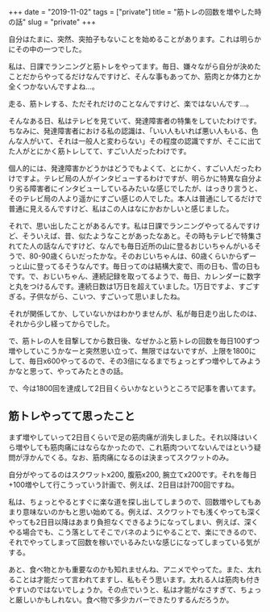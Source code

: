 +++
date = "2019-11-02"
tags = ["private"]
title = "筋トレの回数を増やした時の話"
slug = "private"
+++

自分はたまに、突然、突拍子もないことを始めることがあります。これは明らかにその中の一つでした。

私は、日課でランニングと筋トレをやってます。毎日、嫌々ながら自分が決めたことだからやってるだけなんですけど、そんな事もあってか、筋肉とか体力とか全くつかないんですよね...。

走る、筋トレする、ただそれだけのことなんですけど、楽ではないんです...。

そんなある日、私はテレビを見ていて、発達障害者の特集をしていたわけです。ちなみに、発達障害者における私の認識は、「いい人もいれば悪い人もいる、色んな人がいて、それは一般人と変わらない」その程度の認識ですが、そこに出てた人がとにかく筋トレしてて、すごい人だったわけです。

個人的には、発達障害かどうかはどうでもよくて、とにかく、すごい人だったわけですよ。テレビ局の人がインタビューするわけですが、明らかに特異な自分より劣る障害者にインタビューしているみたいな感じでしたが、はっきり言うと、そのテレビ局の人より遥かにすごい感じの人でした。本人は普通にしてるだけで普通に見えるんですけど、私はこの人はなにかおかしいと感じました。

それで、思い出したことがあるんです。私は日課でランニングやってるんですけど、そういえば、昔、似たようなことがあったなあと。その時もテレビで特集されてた人の話なんですけど、なんでも毎日近所の山に登るおじいちゃんがいるそうで、80-90歳くらいだったかな。そのおじいちゃんは、60歳くらいからずーっと山に登ってるそうなんです。毎日ってのは結構大変で、雨の日も、雪の日もです。で、おじいちゃん、連続記録を取ってるようで、毎日、カレンダーに数字と丸をつけるんです。連続日数は1万日を超えていました。1万日ですよ、すごすぎる。子供ながら、こいつ、すごいって思いましたね。

それが関係してか、していないかはわかりませんが、私が毎日走り出したのは、それから少し経ってからでした。

で、筋トレの人を目撃してから数日後、なぜかふと筋トレの回数を毎日100ずつ増やしていこうかなーと突然思い立って、無限ではないですが、上限を1800にして、毎日x600やってるので、その3倍になるまでちょっとずつ増やしてみようかなと思って、やってみたときの話。

で、今は1800回を達成して2日目くらいかなというところで記事を書いてます。

## 筋トレやってて思ったこと

まず増やしていって2日目くらいで足の筋肉痛が消失しました。それ以降はいくら増やしても筋肉痛にはならなかったので、これ筋肉ついてないんではという疑問が浮かんでくる。なお、筋肉痛になるのは決まってスクワットのみ。

自分がやってるのはスクワットx200, 腹筋x200, 腕立てx200です。それを毎日+100増やして行こうっていう計画で、例えば、2日目は計700回ですね。

私は、ちょっとやるとすぐに楽な道を探し出してしまうので、回数増やしてもあまり意味ないのかもと思い始めてる。例えば、スクワットでも浅くやっても深くやっても2日目以降はあまり負担なくできるようになってしまい、例えば、深くやる場合でも、こう落としてそこでバネのようにやることで、楽にできるので、それでやってしまって回数を稼いでいるみたいな感じになってしまっている気がする。

あと、食べ物とかも重要なのかも知れませんね、アニメでやってた。また、太れることは才能だって言われてますし、私もそう思います。太れる人は筋肉も付きやすいのではないでしょうか。その点でいうと、私は才能がなさすぎて、ちょっと厳しいかもしれない。食べ物で多少カバーできたりするんだろうか。

